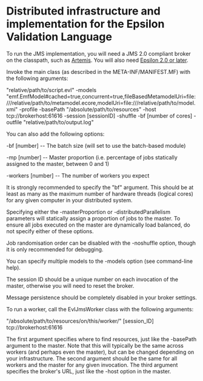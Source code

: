 # Distributed infrastructure and implementation for the Epsilon Validation Language

To run the JMS implementation, you will need a JMS 2.0 compliant broker on the classpath, such as [Artemis](https://activemq.apache.org/components/artemis/download/).
You will also need [Epsilon 2.0 or later](https://www.eclipse.org/epsilon/download/).

Invoke the main class (as described in the META-INF/MANIFEST.MF) with the following arguments:

"relative/path/to/script.evl" -models "emf.EmfModel#cached=true,concurrent=true,fileBasedMetamodelUri=file:///relative/path/to/metamodel.ecore,modelUri=file:///relative/path/to/model.xmi" -profile -basePath "/absolute/path/to/resources" -host tcp://brokerhost:61616 -session [sessionID] -shuffle -bf [number of cores] -outfile "relative/path/to/output.log"


You can also add the following options:

-bf [number] -- The batch size (will set to use the batch-based module)

-mp [number] -- Master proportion (i.e. percentage of jobs statically assigned to the master, between 0 and 1)

-workers [number] -- The number of workers you expect

It is strongly recommended to specify the "bf" argument. This should be at least as many as the maximum number of hardware threads (logical cores) for any given computer in your distributed system.

Specifying either the -masterProportion or -distributedParallelism parameters will statically assign a proportion of jobs to the master. To ensure all jobs executed on the master are dynamically load balanced, do not specify either of these options.

Job randomisation order can be disabled with the -noshuffle option, though it is only recommended for debugging.

You can specify multiple models to the -models option (see command-line help).

The session ID should be a unique number on each invocation of the master, otherwise you will need to reset the broker.

Message persistence should be completely disabled in your broker settings.


To run a worker, call the EvlJmsWorker class with the following arguments:

"/absolute/path/to/resources/on/this/worker/" [session_ID] tcp://brokerhost:61616


The first argument specifies where to find resources, just like the -basePath argument to the master. Note that this will typically be the same across workers (and perhaps even the master), but can be changed depending on your infrastructure.
The second argument should be the same for all workers and the master for any given invocation.
The third argument specifies the broker's URL, just like the -host option in the master.
